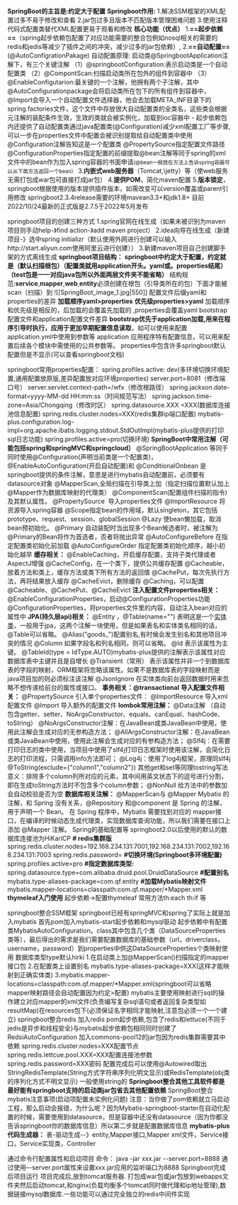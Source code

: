 **SpringBoot的主旨是:约定大于配置**
**Springboot作用:**
	1.解决SSM框架的XML配置过多不易于修改和查看
	2.jar包过多且版本不匹配版本管理困难问题
	3.使用注释代码式配置类替代XML配置更易于观看和修改
	**核心功能（优点）**
	 1.**==起步依赖==**（spring起步依赖包配置了对应功能需要的整合包例如nosql相关的需要的redis和jedis等减少了插件之间的冲突，减少过多的jar包依赖）,
	 2.**==自动配置==**(@AutoConfigrationPakage)
		自动配置原理:
		 启动类@SpringbootApplication注解下，有三个关键注解
		（1）@springbootConfiguration:表示启动类是一个自动配置类
		（2）@CompontScan:扫描启动类所在包外的组件到容器中
		（3）@EnableConfigutarion:最关键的一个注解，他拥有两个子注解，其中@AutoConfigurationpackage会将启动类所在包下的所有组件到容器中，@Import会导入一个自动配置文件选择器，他会去加载META_INF目录下的spring.factories文件，这个文件中存放很大自动配置类的全类名，这些类会根据元注解的装配条件生效，生效的类就会被实例化，加载到ioc容器中
		-
		起步依赖包内还提供了自动配置类通过java配置类(@Configuration)减少xml配置工厂等步骤,可以一步在properties文件中配置会被识别提取给自动配置类中使用
		 @Configuration注解告知这是一个配置类
		 @PropertySource指定配置文件路径
		 @ConfigurationProperties指定配置的前缀提取@bean注解等同于spring的xml文件中的bean作为加入spring容器的书面申请<small>(@bean一般放在方法上告诉spring容器可以从下面方法返回一个bean）</small>
	 3.**内嵌式web服务器**（Tomcat,\jetty）等（使web服务无需打包成war包可直接打成jar包）
	 4.**提供POM**，简化maven配置
	 5.**版本锁定**，springboot根据使用的版本提供插件版本，如需改变可以version覆盖或parent引用修改
		springboot2.3.4release需要的环境mavean3.3+和jdk1.8+
		目前2022/10/24最新的正式版是2.7.5于2022年5月发布

springboot项目的创建三种方式
	1.spring官网在线生成（如果未被识别为maven项目则手动help-》find action-》add maven project）
	2.idea向导在线生成（新建项目-》选中spring initializr（默认使用外网进行创建可以输入http://start.aliyun.com使用阿里云进行创建））
	3.新建maven项目自己创建脚手架的方式离线生成
**springboot项目结构：**
	**springboot中约定大于配置，约定就是（默认扫描根包）（配置类就用application开头。yaml或。properties结尾）（test包是一一对应java包所以外面两层文件夹不能省略）**
	结构规范:**service**,**mapper**,**web**,**entity**必须创建在根包（引导类所在的包）下面才能被scan（扫描）到
	![[SpringBoot_image_1.jpg|550]]
	配置文件后缀yaml和properties的差异
		**加载顺序yaml>properties**
		**优先级properties>yaml**
		加载顺序和优先级是相反的，后加载的会覆盖先加载的 ,properties会覆盖yaml
	bootstrap配置文件和application配置文件差异
		**bootstrap优先于application加载,用来在程序引导时执行，应用于更加早期配置信息读取**，如可以使用来配置application.yml中使用到参数等
		application 应用程序特有配置信息，可以用来配置后续各个模块中需使用的公共参数等。
	properties中包含许多springboot默认配置但是不显示(可以查看springboot文档)

springboot常用properties配置：
	spring.profiles.active: dev(多环境切换环境配置,通用配置放原版,差异配置放对应环境properties)
	server.port=8081（修改端口号）
	server.servlet.context-path=/wfx（修改根路径）
	spring.jackson.date-format=yyyy-MM-dd HH:mm:ss（时间规范写法）
	spring.jackson.time-zone=Asia/Chongqing（修改时区）
	spring.datasource.XXX =XXX(数据库连接池信息配置)
	spring.redis.cluster.nodes=XXX(redis集群ip端口配置)
	mybatis-plus.configuration.log-impl=org.apache.ibatis.logging.stdout.StdOutImpl(mybatis-plus提供的打印sql日志功能)
	spring.profiles.active=pro(切换环境)
**SpringBoot中常用注解（可能包括spring和springMVC和springcloud）**
	@SpringBootApplication 等同于同时使用@Configuration(声明当前类是一个配置类)，@EnableAutoConfiguration(开启自动配置)和
	@ConditionalOnbean 是springboot提供的条件注解，意思是进行mybatis自动配置前，必须要有datasource对象
	@MapperScan,全局扫描在引导类上加（指定扫描位置默认加上@Mapper作为数据库映射的代理类）
	@ComponentScan(配置组件扫描的指令)及其默认属性。
	@PropertySource  导入properties文件
	@ImportResource 将资源导入spring容器
	@Scope指定bean的作用域，默认singleton，其它包括prototype、request、session、globalSession
	@Lazy 使bean懒加载，取消bean预初始化。
	@Primary 自动装配时当出现多个Bean候选者时，被注解为@Primary的Bean将作为首选者，否者将抛出异常
	@AutoConfigureBefore 在指定配置类初始化前加载
	@AutoConfigureOrder 指定配置类初始化顺序，越小初始化越早
	**缓存相关：**
	@EnableCaching，开启缓存配置，支持子类代理或者AspectJ增强
	@CacheConfig，在一个类下，提供公共缓存配置
	@Cacheable，放着方法和类上，缓存方法或类下所有方法的返回值
	@CachePut，每次先执行方法，再将结果放入缓存
	@CacheEvict，删除缓存
	@Caching，可以配置@Cacheable、@CachePut、@CacheEvict
	**注入配置文件properties相关：**
	@EnableConfigurationProperties，启动@ConfigurationProperties功能
	@ConfigurationProperties，将properties文件里的内容，自动注入bean对应的属性中
	**JPA(持久层api)相关：**
	@Entity ，@Table(name="")
	表明这是一个[实体类](https://so.csdn.net/so/search?q=%E5%AE%9E%E4%BD%93%E7%B1%BB&spm=1001.2101.3001.7020)，一般用于jpa，这两个注解一块使用，但是如果表名和实体类名相同的话，@Table可以省略。
	@Alias("goods_")配置别名,有时候会发生别名和其他项目冲突的情况
	@Column 如果字段名和列名相同，则可以省略。
	@Id 表示该属性为主键。
	@TableId(type = IdType.AUTO)mybatis-plus提供的注解表示该属性对应数据库表中主键并且是自增长
	@Transient（常用） 表示该属性并非一个到数据库表的字段的映射，ORM框架将忽略该属性。如果不是数据库表的字段映射而是java项目加的则必须标注该注解
	@JsonIgnore 在实体类向前台返回数据时用来忽略不想传递给前台的属性或接口。
	**事务相关：@transactional**
	**导入配置文件相关：**
	@PropertySource 引入单个properties文件：
	@ImportResource 导入xml配置文件
	@Import 导入额外的配置文件
	**lombok常用注解：**
	@Data注解 （自动包含getter、setter、NoArgsConstructor、equals、canEqual、hashCode、toString）
	@NoArgsConstructor注解：在JavaBean或类JavaBean中使用，使用此注解会生成对应的无参构造方法；
	@AllArgsConstructor注解：在JavaBean或类JavaBean中使用，使用此注解会生成对应的有参构造方法；
	@Slf4j：在需要打印日志的类中使用，当项目中使用了slf4j打印日志框架时使用该注解，会简化日志的打印流程，只需调用info方法即可；
	@Log4j：使用了log4j框架，原理同slf4j
	@ToString(exclude={"column1","column2"}) 其他get和set等同理tostring写法
	意义：排除多个column列所对应的元素，其中间用英文状态下的逗号进行分割，即在生成toString方法时不包含多个column参数；
	@NonNull 给方法中的参数加会自动校验是否为空
	**数据库相关注解：**
	@MapperScan与
	@Mapper Mybatis 的注解，和 Spring 没有关系，@Repository 和@component 是 Spring 的注解，用于声明一个 Bean。
	在 Spring 程序中，Mybatis 需要找到对应的 mapper接口，在编译的时候动态生成代理类，实现数据库查询功能，所以我们需要在接口上添加 @Mapper 注解。
Spring的基础配置等
	springboot2.0以后使用的默认的数据库连接池为HiKariCP
	**# redis集群版**
	spring.redis.cluster.nodes=192.168.234.131:7001,192.168.234.131:7002,192.168.234.131:7003
	spring.redis.password=
	​**#切换环境(Springboot多环境配置)**
	spring.profiles.active=pro
	**\#指定数据库类型:**
	spring.datasource.type=com.alibaba.druid.pool.DruidDataSource
	**\#配置别名**
	mybatis.type-aliases-package=com.qf.entity
	**\#加载Mybatis映射文件**
	mybatis.mapper-locations=classpath:com.qf.mapper/*Mapper.xml
	**thymeleaf入门使用**
	起步依赖->配置thymeleaf
	常用方法th:each th:if 等

springboot整合SSM框架
	springboot已经有springMVC和spring了实际上就是加入mybatis
	首先pom加入mybatis-start起步依赖和mysql驱动
	起步依赖中有配置类MybatisAutoConfiguration。class其中包含几个类（DataSourceProperties类等），最后得出的需求是我们需要配置数据库的基础参数（url，driverclass，username，password）到properties中供这DataSourceProperties个类映射使用 数据库类型type默认hirki
	1.在启动类上加@MapperScan()扫描指定的mapper接口包
	2.在配置类上设置别名 mybatis.type-aliases-package=XXX(这样才能映射到正确实体类)
	3.mybatis.mapper-locations=classpath:com.qf.mapper/*Mapper.xml(springboot可以省略mapper映射路径会自动配置因为约定>配置)
	mybatis主要使用映射进行sql的操作建立对应mapper的xml文件(负责编写复杂sql语句或者返回复杂类型如resultMap)在resources包下(必须保证名字相同才能映射,注意包必须一个一个建立)
springboot整合redis
	加入redis pom起步依赖,包含了redis和lettuce(不同于jedis是异步和线程安全)与mybatis起步依赖包相同同时创建了RedsiAutoConfiguration
	加入commons-pool12的jar包因为redis集群需要其中依赖
	spring.redis.cluster.nodes=XXX配置节点
	spring.redis.lettcue.pool.XXX=XXX配置连接池参数
	spring.redis.password=XXX密码
	配置完成后可以使用@Autowired取出StringRedisTemplate(String方式字符串序列化明文显示)或RedisTemplate(obj类的序列化方式不明文显示)
	一般使用string的
	**Springboot整合其他工具软件都是最好能有springboot支持的启动类jar包省去其他配置依赖**
SpringBoot整合mybatis注意事项(启动项配置未实例化问题)
	注意：当你做了pom依赖就立马启动工程，那么启动会报错，为什么呢？因为Mybatis-springboot-starter在自动化配置的时候，需要使用到datasource，但是容器中还没有datasource（因为你都没告诉springboot你的数据库信息）所以第二步就是配置数据库信息
	**mybatis-plus代码生成器：**
	表-驱动生成--》entity,Mapper接口,Mapper xml文件，Service接口，Service实现类，Controller

通过命令行配置属性和启动项目
	命令：
	java -jar xxx.jar --server.port=8888
	通过使用–-server.port属性来设置xxx.jar应用的监听端口为8888
Springboot完成后项目运行
	项目完成后,放到tomcat服务器.
	打包成war包或jar包放到webapps文件夹然后启动tomcat,和nginx(负载均衡多个tomcat同时做代理和ip地址管理),数据链接mysql数据库.一些功能可以通过完全独立的redis中间件实现